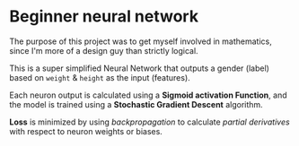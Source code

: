 # Beginner neural network

The purpose of this project was to get myself involved in mathematics, since I'm more of a design guy than strictly logical.

This is a super simplified Neural Network that outputs a gender (label) based on `weight` & `height` as the input (features).

Each neuron output is calculated using a **Sigmoid activation Function**, and
the model is trained using a **Stochastic Gradient Descent** algorithm.

**Loss** is minimized by using _backpropagation_ to calculate _partial derivatives_ with respect to neuron weights or biases.
